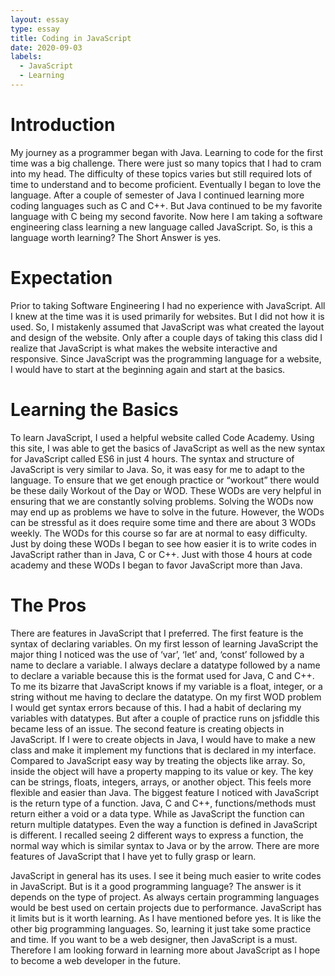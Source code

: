 ```yaml
---
layout: essay
type: essay
title: Coding in JavaScript
date: 2020-09-03
labels:
  - JavaScript
  - Learning
---
```

# Introduction
My journey as a programmer began with Java. Learning to code for the first time was a big challenge. There were just so many topics that I had to cram into my head. The difficulty of these topics varies but still required lots of time to understand and to become proficient. Eventually I began to love the language. After a couple of semester of Java I continued learning more coding languages such as C and C++. But Java continued to be my favorite language with C being my second favorite. Now here I am taking a software engineering class learning a new language called JavaScript. So, is this a language worth learning? The Short Answer is yes.
# Expectation
Prior to taking Software Engineering I had no experience with JavaScript. All I knew at the time was it is used primarily for websites. But I did not how it is used. So, I mistakenly assumed that JavaScript was what created the layout and design of the website. Only after a couple days of taking this class did I realize that JavaScript is what makes the website interactive and responsive. Since JavaScript was the programming language for a website, I would have to start at the beginning again and start at the basics.
# Learning the Basics
To learn JavaScript, I used a helpful website called Code Academy. Using this site, I was able to get the basics of JavaScript as well as the new syntax for JavaScript called ES6 in just 4 hours. The syntax and structure of JavaScript is very similar to Java. So, it was easy for me to adapt to the language. To ensure that we get enough practice or “workout” there would be these daily Workout of the Day or WOD. These WODs are very helpful in ensuring that we are constantly solving problems. Solving the WODs now may end up as problems we have to solve in the future. However, the WODs can be stressful as it does require some time and there are about 3 WODs weekly. The WODs for this course so far are at normal to easy difficulty. Just by doing these WODs I began to see how easier it is to write codes in JavaScript rather than in Java, C or C++. Just with those 4 hours at code academy and these WODs I began to favor JavaScript more than Java.
# The Pros
There are features in JavaScript that I preferred. The first feature is the syntax of declaring variables. On my first lesson of learning JavaScript the major thing I noticed was the use of ‘var’, ‘let’ and, ‘const’ followed by a name to declare a variable. I always declare a datatype followed by a name to declare a variable because this is the format used for Java, C and C++. To me its bizarre that JavaScript knows if my variable is a float, integer, or a string without me having to declare the datatype. On my first WOD problem I would get syntax errors because of this. I had a habit of declaring my variables with datatypes. But after a couple of practice runs on jsfiddle this became less of an issue. The second feature is creating objects in JavaScript. If I were to create objects in Java, I would have to make a new class and make it implement my functions that is declared in my interface. Compared to JavaScript easy way by treating the objects like array. So, inside the object will have a property mapping to its value or key. The key can be strings, floats, integers, arrays, or another object. This feels more flexible and easier than Java. The biggest feature I noticed with JavaScript is the return type of a function. Java, C and C++, functions/methods must return either a void or a data type. While as JavaScript the function can return multiple datatypes. Even the way a function is defined in JavaScript is different. I recalled seeing 2 different ways to express a function, the normal way which is similar syntax to Java or by the arrow. There are more features of JavaScript that I have yet to fully grasp or learn.

JavaScript in general has its uses. I see it being much easier to write codes in JavaScript. But is it a good programming language? The answer is it depends on the type of project. As always certain programming languages would be best used on certain projects due to performance. JavaScript has it limits but is it worth learning. As I have mentioned before yes. It is like the other big programming languages. So, learning it just take some practice and time. If you want to be a web designer, then JavaScript is a must. Therefore I am looking forward in learning more about JavaScript as I hope to become a web developer in the future.
